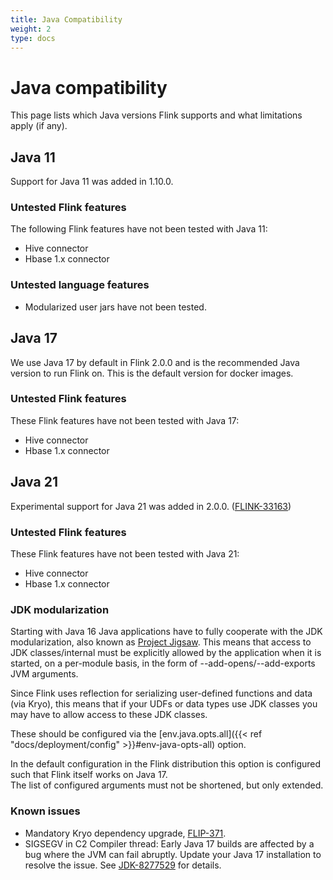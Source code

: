 ```yaml
---
title: Java Compatibility
weight: 2
type: docs
---
```

<!--
Licensed to the Apache Software Foundation (ASF) under one
or more contributor license agreements.  See the NOTICE file
distributed with this work for additional information
regarding copyright ownership.  The ASF licenses this file
to you under the Apache License, Version 2.0 (the
"License"); you may not use this file except in compliance
with the License.  You may obtain a copy of the License at

  http://www.apache.org/licenses/LICENSE-2.0

Unless required by applicable law or agreed to in writing,
software distributed under the License is distributed on an
"AS IS" BASIS, WITHOUT WARRANTIES OR CONDITIONS OF ANY
KIND, either express or implied.  See the License for the
specific language governing permissions and limitations
under the License.
-->

# Java compatibility

This page lists which Java versions Flink supports and what limitations apply (if any).

## Java 11

Support for Java 11 was added in 1.10.0.

### Untested Flink features

The following Flink features have not been tested with Java 11:

* Hive connector
* Hbase 1.x connector

### Untested language features

* Modularized user jars have not been tested.

## Java 17

We use Java 17 by default in Flink 2.0.0 and is the recommended Java version to run Flink on.
This is the default version for docker images.

### Untested Flink features

These Flink features have not been tested with Java 17:

* Hive connector
* Hbase 1.x connector

## Java 21

Experimental support for Java 21 was added in 2.0.0. ([FLINK-33163](https://issues.apache.org/jira/browse/FLINK-33163))

### Untested Flink features

These Flink features have not been tested with Java 21:

* Hive connector
* Hbase 1.x connector

### JDK modularization

Starting with Java 16 Java applications have to fully cooperate with the JDK modularization, also known as [Project Jigsaw](https://openjdk.org/projects/jigsaw/).
This means that access to JDK classes/internal must be explicitly allowed by the application when it is started, on a per-module basis, in the form of --add-opens/--add-exports JVM arguments.

Since Flink uses reflection for serializing user-defined functions and data (via Kryo), this means that if your UDFs or data types use JDK classes you may have to allow access to these JDK classes.

These should be configured via the [env.java.opts.all]({{< ref "docs/deployment/config" >}}#env-java-opts-all) option.

In the default configuration in the Flink distribution this option is configured such that Flink itself works on Java 17.  
The list of configured arguments must not be shortened, but only extended.

### Known issues

* Mandatory Kryo dependency upgrade, [FLIP-371](https://cwiki.apache.org/confluence/display/FLINK/FLIP-317%3A+Upgrade+Kryo+from+2.24.0+to+5.5.0).
* SIGSEGV in C2 Compiler thread: Early Java 17 builds are affected by a bug where the JVM can fail abruptly. Update your Java 17 installation to resolve the issue. See [JDK-8277529](https://bugs.openjdk.org/browse/JDK-8277529) for details.
